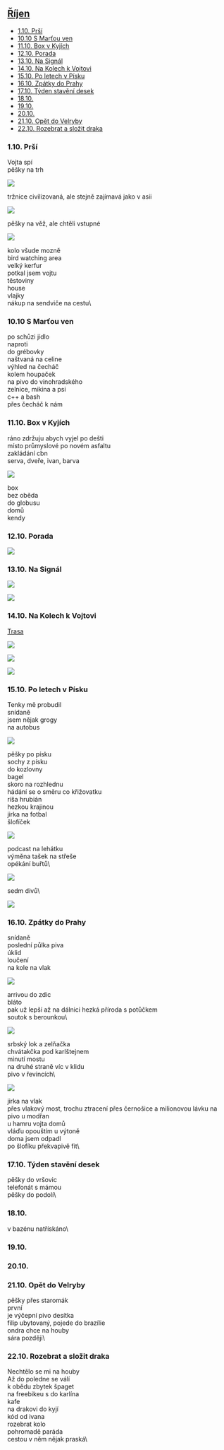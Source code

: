 ## [Říjen](2022.md)  <!-- omit in toc --> 

- [1.10. Prší](#110-prší)
- [10.10 S Marťou ven](#1010-s-marťou-ven)
- [11.10. Box v Kyjích](#1110-box-v-kyjích)
- [12.10. Porada](#1210-porada)
- [13.10. Na Signál](#1310-na-signál)
- [14.10. Na Kolech k Vojtovi](#1410-na-kolech-k-vojtovi)
- [15.10. Po letech v Písku](#1510-po-letech-v-písku)
- [16.10. Zpátky do Prahy](#1610-zpátky-do-prahy)
- [17.10. Týden stavění desek](#1710-týden-stavění-desek)
- [18.10.](#1810)
- [19.10.](#1910)
- [20.10.](#2010)
- [21.10. Opět do Velryby](#2110-opět-do-velryby)
- [22.10. Rozebrat a složit draka](#2210-rozebrat-a-složit-draka)

### 1.10. Prší

Vojta spí\
pěšky na trh

<a href="../images/2022_october/1_1.jpg" target="_blank"><img src="../images/thumbnails/2022_october/1_1.jpg"></a>

tržnice civilizovaná, ale stejně zajímavá jako v asii

<a href="../images/2022_october/1_2.jpg" target="_blank"><img src="../images/thumbnails/2022_october/1_2.jpg"></a>

pěšky na věž, ale chtěli vstupné

<a href="../images/2022_october/1_3.jpg" target="_blank"><img src="../images/thumbnails/2022_october/1_3.jpg"></a>

kolo všude mozně\
bird watching area\
velký kerfur\
potkal jsem vojtu\
těstoviny\
house\
vlajky\
nákup na sendviče na cestu\

### 10.10 S Marťou ven

po schůzi jídlo\
naproti\
do grébovky\
naštvaná na celine\
výhled na čecháč\
kolem houpaček\
na pivo do vinohradského\
zelnice, mikina a psi\
c++ a bash\
přes čecháč k nám

### 11.10. Box v Kyjích

ráno zdržuju abych vyjel po dešti\
místo průmyslové po novém asfaltu\
zakládání cbn\
serva, dveře, ivan, barva

<a href="../images/2022_october/11_1.jpg" target="_blank"><img src="../images/thumbnails/2022_october/11_1.jpg"></a>

box\
bez oběda\
do globusu\
domů\
kendy

### 12.10. Porada

<a href="../images/2022_october/12_1.jpg" target="_blank"><img src="../images/thumbnails/2022_october/12_1.jpg"></a>


### 13.10. Na Signál

<a href="../images/2022_october/13_1.jpg" target="_blank"><img src="../images/thumbnails/2022_october/13_1.jpg"></a>

<a href="../images/2022_october/13_2.jpg" target="_blank"><img src="../images/thumbnails/2022_october/13_2.jpg"></a>

### 14.10. Na Kolech k Vojtovi

[Trasa](https://www.strava.com/activities/7974381804)

<a href="../images/2022_october/14_1.jpg" target="_blank"><img src="../images/thumbnails/2022_october/14_1.jpg"></a>

<a href="../images/2022_october/14_2.jpg" target="_blank"><img src="../images/thumbnails/2022_october/14_2.jpg"></a>

<a href="../images/2022_october/14_3.jpg" target="_blank"><img src="../images/thumbnails/2022_october/14_3.jpg"></a>

### 15.10. Po letech v Písku

Tenky mě probudil\
snídaně\
jsem nějak grogy\
na autobus

<a href="../images/2022_october/15_1.jpg" target="_blank"><img src="../images/thumbnails/2022_october/15_1.jpg"></a>

pěšky po písku\
sochy z písku\
do kozlovny\
bagel\
skoro na rozhlednu\
hádání se o směru co křižovatku\
ríša hrubián\
hezkou krajinou\
jirka na fotbal\
šlofíček

<a href="../images/2022_october/15_2.jpg" target="_blank"><img src="../images/thumbnails/2022_october/15_2.jpg"></a>

podcast na lehátku\
výměna tašek na střeše\
opékání buřtů\

<a href="../images/2022_october/15_3.jpg" target="_blank"><img src="../images/thumbnails/2022_october/15_3.jpg"></a>

sedm divů\

<a href="../images/2022_october/15_4.jpg" target="_blank"><img src="../images/thumbnails/2022_october/15_4.jpg"></a>

### 16.10. Zpátky do Prahy

snídaně\
poslední půlka piva\
úklid\
loučení\
na kole na vlak

<a href="../images/2022_october/16_1.jpg" target="_blank"><img src="../images/thumbnails/2022_october/16_1.jpg"></a>

arrivou do zdic\
bláto\
pak už lepší
až na dálnici hezká příroda s potůčkem\
soutok s berounkou\

<a href="../images/2022_october/16_2.jpg" target="_blank"><img src="../images/thumbnails/2022_october/16_2.jpg"></a>

srbský lok a zelňačka\
chvátakčka pod karlštejnem\
minutí mostu\
na druhé straně víc v klidu\
pivo v řevincích\

<a href="../images/2022_october/16_3.jpg" target="_blank"><img src="../images/thumbnails/2022_october/16_3.jpg"></a>

jirka na vlak\
přes vlakový most, trochu ztracení přes černošice a milionovou lávku na pivo u modřan\
u hamru vojta domů\
vláďu opouštím u výtoně\
doma jsem odpadl\
po šlofíku překvapivě fit\

### 17.10. Týden stavění desek

pěšky do vršovic\
telefonát s mámou\
pěšky do podolí\

### 18.10.

v bazénu natřískáno\

### 19.10.

### 20.10. 

### 21.10. Opět do Velryby

pěšky přes staromák\
první\
je výčepní pivo desítka\
filip ubytovaný, pojede do brazílie\
ondra chce na houby\
sára později\

### 22.10. Rozebrat a složit draka

Nechtělo se mi na houby\
Až do poledne se válí\
k obědu zbytek špaget\
na freebikeu s do karlína\
kafe\
na drakovi do kyjí\
kód od ivana\
rozebrat kolo\
pohromadě paráda\
cestou v něm nějak praská\

